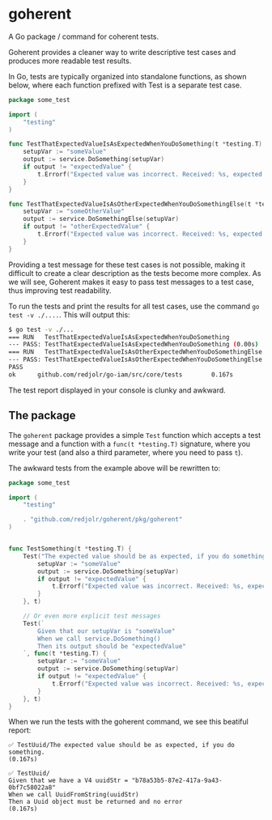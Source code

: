 # goherent

A Go package / command for coherent tests.

Goherent provides a cleaner way to write descriptive test cases and produces more readable test results.

In Go, tests are typically organized into standalone functions, as shown below, where each function prefixed with Test is a separate test case.

```go
package some_test

import (
	"testing"
)

func TestThatExpectedValueIsAsExpectedWhenYouDoSomething(t *testing.T) {
    setupVar := "someValue"
    output := service.DoSomething(setupVar)
    if output != "expectedValue" {
        t.Errorf("Expected value was incorrect. Received: %s, expected: %s.", output, "expectedValue")
    }
}

func TestThatExpectedValueIsAsOtherExpectedWhenYouDoSomethingElse(t *testing.T) {
    setupVar := "someOtherValue"
    output := service.DoSomethingElse(setupVar)
    if output != "otherExpectedValue" {
        t.Errorf("Expected value was incorrect. Received: %s, expected: %s.", output, "otherExpectedValue")
    }
}

```

Providing a test message for these test cases is not possible, making it difficult to create a clear description as the tests become more complex. As we will see, Goherent makes it easy to pass test messages to a test case, thus improving test readability.

To run the tests and print the results for all test cases, use the command `go test -v ./....`. This will output this:

```bash
$ go test -v ./...
=== RUN   TestThatExpectedValueIsAsExpectedWhenYouDoSomething
--- PASS: TestThatExpectedValueIsAsExpectedWhenYouDoSomething (0.00s)
=== RUN   TestThatExpectedValueIsAsOtherExpectedWhenYouDoSomethingElse
--- PASS: TestThatExpectedValueIsAsOtherExpectedWhenYouDoSomethingElse (0.00s)
PASS
ok      github.com/redjolr/go-iam/src/core/tests        0.167s
```

The test report displayed in your console is clunky and awkward.

## The package

The `goherent` package provides a simple `Test` function which accepts a test message and a function with a `func(t *testing.T)` signature, where you write your test (and also a third parameter, where you need to pass `t`).

The awkward tests from the example above will be rewritten to:

```go
package some_test

import (
	"testing"

    . "github.com/redjolr/goherent/pkg/goherent"
)


func TestSomething(t *testing.T) {
    Test("The expected value should be as expected, if you do something.", func(t *testing.T) {
        setupVar := "someValue"
        output := service.DoSomething(setupVar)
        if output != "expectedValue" {
            t.Errorf("Expected value was incorrect. Received: %s, expected: %s.", output, "expectedValue")
        }
    }, t)

    // Or even more explicit test messages
    Test(`
        Given that our setupVar is "someValue"
        When we call service.DoSomething()
        Then its output should be "expectedValue"
    `, func(t *testing.T) {
        setupVar := "someValue"
        output := service.DoSomething(setupVar)
        if output != "expectedValue" {
            t.Errorf("Expected value was incorrect. Received: %s, expected: %s.", output, "expectedValue")
        }
    }, t)
}
```

When we run the tests with the goherent command, we see this beatiful report:

```
✅ TestUuid/The expected value should be as expected, if you do something.
(0.167s)

✅ TestUuid/
Given that we have a V4 uuidStr = "b78a53b5-87e2-417a-9a43-0bf7c58022a8"
When we call UuidFromString(uuidStr)
Then a Uuid object must be returned and no error
(0.167s)
```
